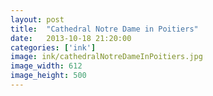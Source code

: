 ```yaml
---
layout: post
title:  "Cathedral Notre Dame in Poitiers"
date:   2013-10-18 21:20:00
categories: ['ink']
image: ink/cathedralNotreDameInPoitiers.jpg
image_width: 612
image_height: 500
---
```


